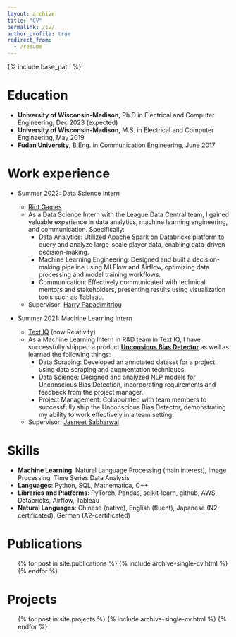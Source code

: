 ```yaml
---
layout: archive
title: "CV"
permalink: /cv/
author_profile: true
redirect_from:
  - /resume
---
```


{% include base_path %}

Education
======
* **University of Wisconsin-Madison**, Ph.D in Electrical and Computer Engineering, Dec 2023 (expected)
* **University of Wisconsin-Madison**, M.S. in Electrical and Computer Engineering, May 2019
* **Fudan University**, B.Eng. in Communication Engineering, June 2017

Work experience
======
* Summer 2022: Data Science Intern
  * [Riot Games](https://www.riotgames.com/en)
  * As a Data Science Intern with the League Data Central team, I gained valuable experience in data analytics, machine learning engineering, and communication. Specifically:
    * Data Analytics: Utilized Apache Spark on Databricks platform to query and analyze large-scale player data, enabling data-driven decision-making.
    * Machine Learning Engineering: Designed and built a decision-making pipeline using MLFlow and Airflow, optimizing data processing and model training workflows.
    * Communication: Effectively communicated with technical mentors and stakeholders, presenting results using visualization tools such as Tableau.
  * Supervisor: [Harry Papadimitriou](https://www.linkedin.com/in/charalampospapadimitriou/)

* Summer 2021: Machine Learning Intern
  * [Text IQ](https://www.relativity.com/data-solutions/textiq/) (now Relativity)
  * As a Machine Learning Intern in R&D team in Text IQ, I have successfully shipped a product [**Unconsious Bias Detector**](https://relativity.com/company/commitments/ai-for-good/) as well as learned the following things:
    * Data Scraping: Developed an annotated dataset for a project using data scraping and augmentation techniques.
    * Data Science: Designed and analyzed NLP models for Unconscious Bias Detection, incorporating requirements and feedback from the project manager.
    * Project Management: Collaborated with team members to successfully ship the Unconscious Bias Detector, demonstrating my ability to work effectively in a team setting.
  * Supervisor: [Jasneet Sabharwal](https://www.linkedin.com/in/jasneetsabharwal/)

Skills  
======
* **Machine Learning**: Natural Language Processing (main interest), Image Processing, Time Series Data Analysis
* **Languages**: Python, SQL, Mathematica, C++
* **Libraries and Platforms**: PyTorch, Pandas, scikit-learn, github, AWS, Databricks, Airflow, Tableau 
* **Natural Languages**: Chinese (native), English (fluent), Japanese (N2-certificated), German (A2-certificated)

Publications
======
  <ul>{% for post in site.publications %}
    {% include archive-single-cv.html %}
  {% endfor %}</ul>

Projects
======
  <ul>{% for post in site.projects %}
    {% include archive-single-cv.html %}
  {% endfor %}</ul>

  
